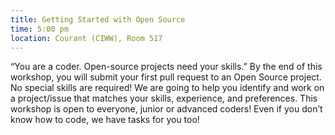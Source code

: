 ```yaml
---
title: Getting Started with Open Source
time: 5:00 pm
location: Courant (CIWW), Room 517
---
```

“You are a coder. Open-source projects need your skills.”
By the end of this workshop, you will submit your first pull request to an Open
Source project. No special skills are required!
We are going to help you identify and work on a project/issue that matches your skills,
experience, and preferences. This workshop is open to everyone, junior or advanced coders!
Even if you don’t know how to code, we have tasks for you too!
